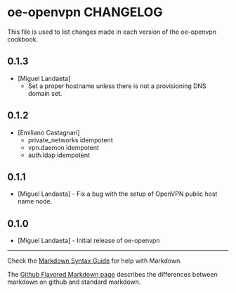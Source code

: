 oe-openvpn CHANGELOG
====================

This file is used to list changes made in each version of the oe-openvpn cookbook.

0.1.3
-----
- [Miguel Landaeta] 
  - Set a proper hostname unless there is not a provisioning DNS domain set.

0.1.2
-----
- [Emiliano Castagnari] 
  - private_networks idempotent
  - vpn.daemon idempotent
  - auth.ldap idempotent

0.1.1
-----
- [Miguel Landaeta] - Fix a bug with the setup of OpenVPN public host name node.

0.1.0
-----
- [Miguel Landaeta] - Initial release of oe-openvpn

- - -
Check the [Markdown Syntax Guide](http://daringfireball.net/projects/markdown/syntax) for help with Markdown.

The [Github Flavored Markdown page](http://github.github.com/github-flavored-markdown/) describes the differences between markdown on github and standard markdown.

